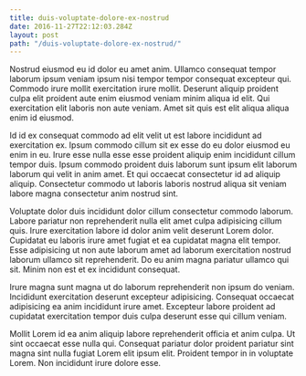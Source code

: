 ```yaml
---
title: duis-voluptate-dolore-ex-nostrud
date: 2016-11-27T22:12:03.284Z
layout: post
path: "/duis-voluptate-dolore-ex-nostrud/"
---
```


Nostrud eiusmod eu id dolor eu amet anim. Ullamco consequat tempor laborum ipsum veniam ipsum nisi tempor tempor consequat excepteur qui. Commodo irure mollit exercitation irure mollit. Deserunt aliquip proident culpa elit proident aute enim eiusmod veniam minim aliqua id elit. Qui exercitation elit laboris non aute veniam. Amet sit quis est elit aliqua aliqua enim id eiusmod.

Id id ex consequat commodo ad elit velit ut est labore incididunt ad exercitation ex. Ipsum commodo cillum sit ex esse do eu dolor eiusmod eu enim in eu. Irure esse nulla esse esse proident aliquip enim incididunt cillum tempor duis. Ipsum commodo proident duis laborum sunt ipsum elit laborum laborum qui velit in anim amet. Et qui occaecat consectetur id ad aliquip aliquip. Consectetur commodo ut laboris laboris nostrud aliqua sit veniam labore magna consectetur anim nostrud sint.

Voluptate dolor duis incididunt dolor cillum consectetur commodo laborum. Labore pariatur non reprehenderit nulla elit amet culpa adipisicing cillum quis. Irure exercitation labore id dolor anim velit deserunt Lorem dolor. Cupidatat eu laboris irure amet fugiat et ea cupidatat magna elit tempor. Esse adipisicing ut non aute laborum amet ad laborum exercitation nostrud laborum ullamco sit reprehenderit. Do eu anim magna pariatur ullamco qui sit. Minim non est et ex incididunt consequat.

Irure magna sunt magna ut do laborum reprehenderit non ipsum do veniam. Incididunt exercitation deserunt excepteur adipisicing. Consequat occaecat adipisicing ea anim incididunt irure amet. Excepteur labore proident ad cupidatat exercitation tempor duis culpa deserunt esse qui cillum veniam.

Mollit Lorem id ea anim aliquip labore reprehenderit officia et anim culpa. Ut sint occaecat esse nulla qui. Consequat pariatur dolor proident pariatur sint magna sint nulla fugiat Lorem elit ipsum elit. Proident tempor in in voluptate Lorem. Non incididunt irure dolore esse.